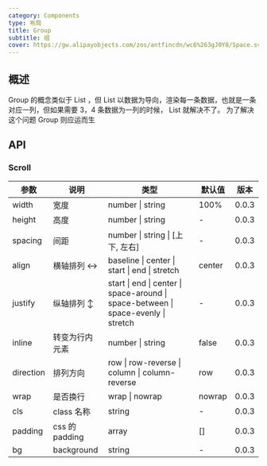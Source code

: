```yaml
---
category: Components
type: 布局
title: Group
subtitle: 组
cover: https://gw.alipayobjects.com/zos/antfincdn/wc6%263gJ0Y8/Space.svg
---
```


## 概述

Group 的概念类似于 List ，但 List 以数据为导向，渲染每一条数据，也就是一条对应一列，但如果需要 3，4 条数据为一列的时候， List 就解决不了。
为了解决这个问题 Group 则应运而生

## API

### Scroll

| 参数      | 说明           | 类型                                                                               | 默认值 | 版本  |
| --------- | -------------- | ---------------------------------------------------------------------------------- | ------ | ----- |
| width     | 宽度           | number \| string                                                                   | 100%   | 0.0.3 |
| height    | 高度           | number \| string                                                                   | -      | 0.0.3 |
| spacing   | 间距           | number \| string \| [上下, 左右]                                                   | -      | 0.0.3 |
| align     | 横轴排列 ↔     | baseline \| center \| start \| end \| stretch                                      | center | 0.0.3 |
| justify   | 纵轴排列 ↕     | start \| end \| center \| space-around \| space-between \| space-evenly \| stretch | -      | 0.0.3 |
| inline    | 转变为行内元素 | number \| string                                                                   | false  | 0.0.3 |
| direction | 排列方向       | row \| row-reverse \| column \| column-reverse                                     | row    | 0.0.3 |
| wrap      | 是否换行       | wrap \| nowrap                                                                     | nowrap | 0.0.3 |
| cls       | class 名称     | string                                                                             | -      | 0.0.3 |
| padding   | css 的 padding | array                                                                              | []     | 0.0.3 |
| bg        | background     | string                                                                             | -      | 0.0.3 |
